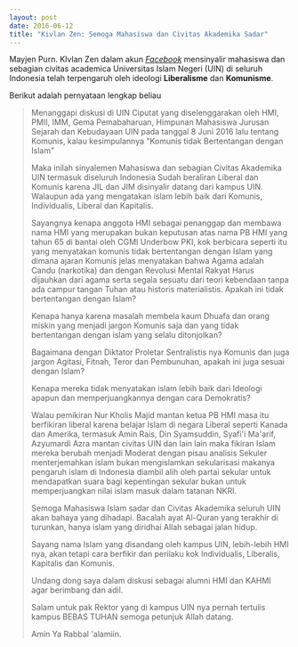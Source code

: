 ```yaml
---
layout: post
date: 2016-06-12
title: "Kivlan Zen: Semoga Mahasiswa dan Civitas Akademika Sadar"
---
```


Mayjen Purn. KIvlan Zen dalam akun _[Facebook](https://www.facebook.com/permalink.php?story_fbid=1018231811600488&id=865629610194043)_ mensinyalir mahasiswa dan sebagian civitas academica Universitas Islam Negeri (UIN) di seluruh Indonesia telah terpengaruh oleh ideologi **Liberalisme** dan **Komunisme**. 

Berikut adalah pernyataan lengkap beliau

<blockquote>

Menanggapi diskusi di UIN Ciputat yang diselenggarakan oleh HMI, PMII, IMM, Gema Pemabaharuan, Himpunan Mahasiswa Jurusan Sejarah dan Kebudayaan UIN pada tanggal 8 Juni 2016 lalu tentang Komunis, kalau kesimpulannya
"Komunis tidak Bertentangan dengan Islam"

Maka inilah sinyalemen Mahasiswa dan sebagian Civitas Akademika UIN termasuk diseluruh Indonesia Sudah beraliran Liberal dan Komunis karena JIL dan JIM disinyalir datang dari kampus UIN. Walaupun ada yang mengatakan islam lebih baik dari Komunis, Individualis, Liberal dan Kapitalis.

Sayangnya kenapa anggota HMI sebagai penanggap dan membawa nama HMI yang merupakan bukan keputusan atas nama PB HMI yang tahun 65 di bantai oleh CGMI Underbow PKI, kok berbicara seperti itu yang menyatakan komunis tidak bertentangan dengan Islam yang dimana ajaran Komunis jelas menyatakan bahwa Agama adalah Candu (narkotika) dan dengan Revolusi Mental Rakyat Harus dijauhkan dari agama serta segala sesuatu dari teori kebendaan tanpa ada campur tangan Tuhan atau historis materialistis. Apakah ini tidak bertentangan dengan Islam?

Kenapa hanya karena masalah membela kaum Dhuafa dan orang miskin yang menjadi jargon Komunis saja dan yang tidak bertentangan dengan islam yang selalu ditonjolkan?

Bagaimana dengan Diktator Proletar Sentralistis nya Komunis dan juga jargon Agitasi, Fitnah, Teror dan Pembunuhan, apakah ini juga sesuai dengan Islam?

Kenapa mereka tidak menyatakan islam lebih baik dari Ideologi apapun dan memperjuangkannya dengan cara Demokratis?

Walau pemikiran Nur Kholis Majid mantan ketua PB HMI masa itu berfikiran liberal karena belajar Islam di negara Liberal seperti Kanada dan Amerika, termasuk Amin Rais, Din Syamsuddin, Syafi'i Ma'arif, Azyumardi Azra mantan civitas UIN dan lain lain maka fikiran Islam mereka berubah menjadi Moderat dengan pisau analisis Sekuler menterjemahkan islam bukan mengislamkan sekularisasi makanya pengaruh islam di Indonesia diambil alih oleh partai sekular untuk mendapatkan suara bagi kepentingan sekular bukan untuk memperjuangkan nilai islam masuk dalam tatanan NKRI.

Semoga Mahasiswa Islam sadar dan Civitas Akademika seluruh UIN akan bahaya yang dihadapi. Bacalah ayat Al-Quran yang terakhir di turunkan, hanya islam yang diridhai Allah sebagai jalan hidup.

Sayang nama Islam yang disandang oleh kampus UIN, lebih-lebih HMI nya, akan tetapi cara berfikir dan perilaku kok Individualis, Liberalis, Kapitalis dan Komunis.

Undang dong saya dalam diskusi sebagai alumni HMI dan KAHMI agar berimbang dan adil.

Salam untuk pak Rektor yang di kampus UIN nya pernah tertulis kampus BEBAS TUHAN semoga petunjuk Allah datang.

Amin Ya Rabbal 'alamiin.
</blockquote>
